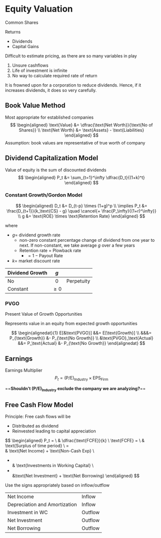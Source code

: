 # Equity Valuation

Common Shares

Returns

- Dividends
- Capital Gains

Difficult to estimate pricing, as there are so many variables in play

1. Unsure cashflows
2. Life of investment is infinite
3. No way to calculate required rate of return

It is frowned upon for a corporation to reduce dividends. Hence, if it increases dividends, it does so very carefully.

## Book Value Method

Most appropriate for established companies
$$
\begin{aligned}
\text{Value}
&= \dfrac{\text{Net Worth}}{\text{No of Shares}} \\
\text{Net Worth} &= \text{Assets} - \text{Liabilities}
\end{aligned}
$$
Assumption: book values are representative of true worth of company

## Dividend Capitalization Model

Value of equity is the sum of discounted dividends
$$
\begin{aligned}
P_t
&= \sum_{t=1}^\infty \dfrac{D_t}{(1+k)^t}
\end{aligned}
$$

### Constant Growth/Gordon Model

$$
\begin{aligned}
D_t &= D_{t-p} \times (1+g)^p \\
\implies P_t &= \frac{D_{t+1}}{k_\text{CS} - g} \quad \cancel{+ \frac{P_\infty}{(1+r)^\infty}}
\\
g
&= \text{ROE} \times \text{Retention Rate}
\end{aligned}
$$

where

- $g =$ dividend growth rate
  - non-zero constant percentage change of dividend from one year to next. If non-constant, we take average $g$ over a few years
  - Retention rate = Plowback rate
    - $= 1-\text{Payout Rate}$
- $k=$ market discount rate

| Dividend Growth |   $g$   |            |
| --------------- | :-----: | ---------- |
| No              |   $0$   | Perpetuity |
| Constant        | $\ge 0$ |            |

### PVGO

Present Value of Growth Opportunities

Represents value in an equity from expected growth opportunities

$$
\begin{alignedat}{1}
E[&\text{PVGO}]
&&= E[\text{Growth}] \\
&&&= P_{\text{Growth}}
&- P_{\text{No Growth}} \\
&\text{PVGO}_\text{Actual}
&&= P_\text{Actual}
&- P_{\text{No Growth}}
\end{alignedat}
$$

## Earnings

Earnings Multiplier
$$
P_t = (\text{P/E})_\text{Industry} \times \text{EPS}_\text{Firm}
$$

==**Shouldn’t $(\text{P/E})_\text{Industry}$ exclude the company we are analyzing?**==

## Free Cash Flow Model

Principle: Free cash flows will be

- Distributed as dividend
- Reinvested leading to capital appreciation

$$
\begin{aligned}
P_t
= \ & \dfrac{\text{FCFE}}{k}
\\
\text{FCFE}
= \ & \text{Surplus of time period} \\
= \
& \text{Net Income} + \text{Non-Cash Exp} \\
+ \
& \text{Investments in Working Capital} \\
+ \
&\text{Net Investment} + \text{Net Borrowing}
\end{aligned}
$$

Use the signs appropriately based on inflow/outflow

|                               |         |
| ----------------------------- | ------- |
| Net Income                    | Inflow  |
| Depreciation and Amortization | Inflow  |
| Investment in WC              | Outflow |
| Net Investment                | Outflow |
| Net Borrowing                 | Outflow |
